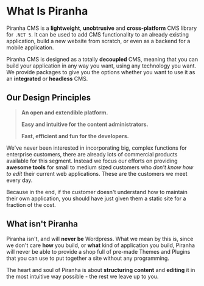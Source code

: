 # What Is Piranha

Piranha CMS is a **lightweight**, **unobtrusive** and **cross-platform** CMS library for `.NET 5`. It can be used to add CMS functionality to an already existing application, build a new website from scratch, or even as a backend for a mobile application.

Piranha CMS is designed as a totally **decoupled** CMS, meaning that you can build your application in any way you want, using any technology you want. We provide packages to give you the options whether you want to use it as an **integrated** or **headless** CMS.

## Our Design Principles

> **An open and extendible platform.**
>
> **Easy and intuitive for the content administrators.**
>
> **Fast, efficient and fun for the developers.**

We've never been interested in incorporating big, complex functions for enterprise customers, there are already lots of commercial products available for this segment. Instead we focus our efforts on providing **awesome tools** for small to medium sized customers who *don't know how to edit* their current web applications. These are the customers we meet every day.

Because in the end, if the customer doesn't understand how to maintain their own application, you should have just given them a static site for a fraction of the cost.

## What isn't Piranha

Piranha isn't, and will **never be** Wordpress. What we mean by this is, since we don't care **how** you build, or **what** kind of application you build, Piranha will never be able to  provide a shop full of pre-made Themes and Plugins that you can use to put together a site without any programming.

The heart and soul of Piranha is about **structuring content** and **editing** it in the most intuitive way possible - the rest we leave up to you.

